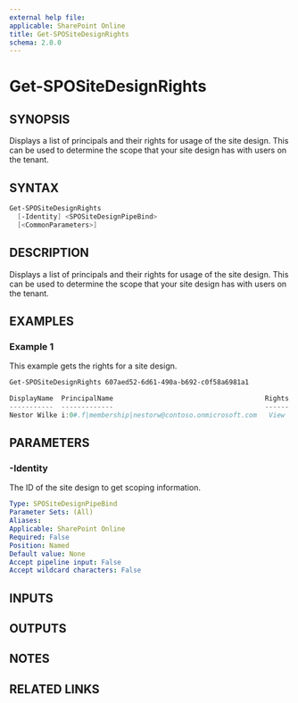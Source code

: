 ```yaml
---
external help file: 
applicable: SharePoint Online
title: Get-SPOSiteDesignRights
schema: 2.0.0
---
```


# Get-SPOSiteDesignRights

## SYNOPSIS

Displays a list of principals and their rights for usage of the site design. This can be used to determine the scope that your site design has with users on the tenant.

## SYNTAX

```powershell
Get-SPOSiteDesignRights
  [-Identity] <SPOSiteDesignPipeBind>
  [<CommonParameters>]
```

## DESCRIPTION

Displays a list of principals and their rights for usage of the site design. This can be used to determine the scope that your site design has with users on the tenant.

## EXAMPLES

### Example 1 

This example gets the rights for a site design.

```powershell
Get-SPOSiteDesignRights 607aed52-6d61-490a-b692-c0f58a6981a1

DisplayName  PrincipalName                                      Rights
-----------  -------------                                      ------
Nestor Wilke i:0#.f|membership|nestorw@contoso.onmicrosoft.com   View
```


## PARAMETERS

### -Identity
The ID of the site design to get scoping information.

```yaml
Type: SPOSiteDesignPipeBind
Parameter Sets: (All)
Aliases: 
Applicable: SharePoint Online
Required: False 
Position: Named
Default value: None
Accept pipeline input: False
Accept wildcard characters: False 
```

## INPUTS

## OUTPUTS

## NOTES

## RELATED LINKS